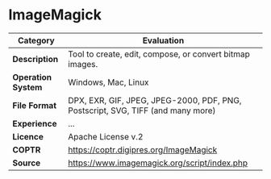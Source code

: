 # ImageMagick

| Category | Evaluation |
| --- | --- |
| **Description** | Tool to create, edit, compose, or convert bitmap images. |
| **Operation System** | Windows, Mac, Linux |
| **File Format** | DPX, EXR, GIF, JPEG, JPEG-2000, PDF, PNG, Postscript, SVG, TIFF (and many more) |
| **Experience** | ... |
| **Licence** | Apache License v.2 |
| **COPTR** | https://coptr.digipres.org/ImageMagick |
| **Source** | 	https://www.imagemagick.org/script/index.php |
